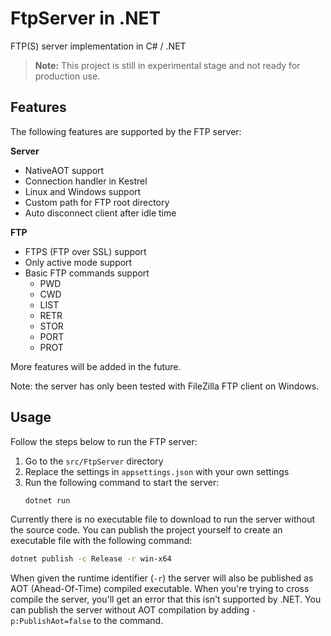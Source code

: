 # FtpServer in .NET
FTP(S) server implementation in C# / .NET

> **Note:** This project is still in experimental stage and not ready for production use.

## Features
The following features are supported by the FTP server:

**Server**
- NativeAOT support
- Connection handler in Kestrel
- Linux and Windows support
- Custom path for FTP root directory
- Auto disconnect client after idle time

**FTP**
- FTPS (FTP over SSL) support
- Only active mode support
- Basic FTP commands support
  - PWD
  - CWD
  - LIST
  - RETR
  - STOR
  - PORT
  - PROT

More features will be added in the future.

Note: the server has only been tested with FileZilla FTP client on Windows.

## Usage
Follow the steps below to run the FTP server:

1. Go to the `src/FtpServer` directory
2. Replace the settings in `appsettings.json` with your own settings
3. Run the following command to start the server:
   ```bash
   dotnet run
   ```

Currently there is no executable file to download to run the server without the source code. You can publish the project yourself to create an executable file with the following command:
```bash
dotnet publish -c Release -r win-x64
```

When given the runtime identifier (`-r`) the server will also be published as AOT (Ahead-Of-Time) compiled executable. When you're trying to cross compile the server, you'll get an error that this isn't supported by .NET. You can publish the server without AOT compilation by adding `-p:PublishAot=false` to the command.